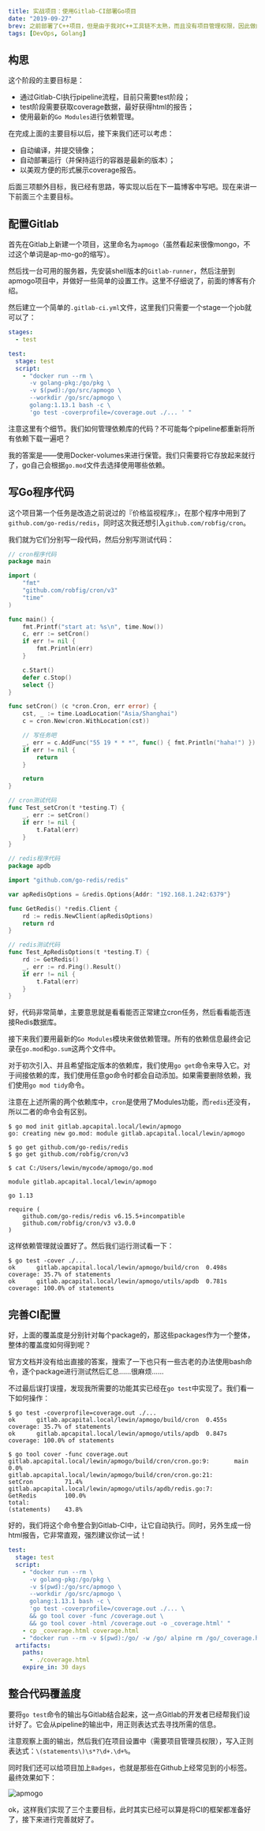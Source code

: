 ```yaml lw-blog-meta
title: 实战项目：使用Gitlab-CI部署Go项目
date: "2019-09-27"
brev: 之前部署了C++项目，但是由于我对C++工具链不太熟，而且没有项目管理权限，因此做的很保守。现在自己创立一个Go项目，再来看一下Gitlab-CI的用法。
tags: [DevOps, Golang]
```


## 构思

这个阶段的主要目标是：

- 通过Gitlab-CI执行pipeline流程，目前只需要test阶段；
- test阶段需要获取coverage数据，最好获得html的报告；
- 使用最新的`Go Modules`进行依赖管理。

在完成上面的主要目标以后，接下来我们还可以考虑：

- 自动编译，并提交镜像；
- 自动部署运行（并保持运行的容器是最新的版本）；
- 以美观方便的形式展示coverage报告。

后面三项额外目标，我已经有思路，等实现以后在下一篇博客中写吧。现在来讲一下前面三个主要目标。

## 配置Gitlab

首先在Gitlab上新建一个项目，这里命名为`apmogo`（虽然看起来很像mongo，不过这个单词是ap-mo-go的缩写）。

然后找一台可用的服务器，先安装shell版本的`Gitlab-runner`，然后注册到apmogo项目中，并做好一些简单的设置工作。这里不仔细说了，前面的博客有介绍。

然后建立一个简单的`.gitlab-ci.yml`文件，这里我们只需要一个stage一个job就可以了：

```yaml
stages:
  - test

test:
  stage: test
  script:
    - "docker run --rm \
      -v golang-pkg:/go/pkg \
      -v $(pwd):/go/src/apmogo \
      --workdir /go/src/apmogo \
      golang:1.13.1 bash -c \
      'go test -coverprofile=/coverage.out ./... ' "

```

注意这里有个细节。我们如何管理依赖库的代码？不可能每个pipeline都重新将所有依赖下载一遍吧？

我的答案是——使用Docker-volumes来进行保管。我们只需要将它存放起来就行了，go自己会根据`go.mod`文件去选择使用哪些依赖。

## 写Go程序代码

这个项目第一个任务是改造之前说过的『价格监视程序』，在那个程序中用到了`github.com/go-redis/redis`，同时这次我还想引入`github.com/robfig/cron`。

我们就为它们分别写一段代码，然后分别写测试代码：

```go
// cron程序代码
package main

import (
    "fmt"
    "github.com/robfig/cron/v3"
    "time"
)

func main() {
    fmt.Printf("start at: %s\n", time.Now())
    c, err := setCron()
    if err != nil {
        fmt.Println(err)
    }

    c.Start()
    defer c.Stop()
    select {}
}

func setCron() (c *cron.Cron, err error) {
    cst, _ := time.LoadLocation("Asia/Shanghai")
    c = cron.New(cron.WithLocation(cst))

    // 写任务吧
    _, err = c.AddFunc("55 19 * * *", func() { fmt.Println("haha!") })
    if err != nil {
        return
    }

    return
}
```

```go
// cron测试代码
func Test_setCron(t *testing.T) {
    _, err := setCron()
    if err != nil {
        t.Fatal(err)
    }
}
```

```go
// redis程序代码
package apdb

import "github.com/go-redis/redis"

var apRedisOptions = &redis.Options{Addr: "192.168.1.242:6379"}

func GetRedis() *redis.Client {
    rd := redis.NewClient(apRedisOptions)
    return rd
}
```

```go
// redis测试代码
func Test_ApRedisOptions(t *testing.T) {
    rd := GetRedis()
    _, err := rd.Ping().Result()
    if err != nil {
        t.Fatal(err)
    }
}
```

好，代码非常简单，主要意思就是看看能否正常建立cron任务，然后看看能否连接Redis数据库。

接下来我们要用最新的`Go Modules`模块来做依赖管理。所有的依赖信息最终会记录在`go.mod`和`go.sum`这两个文件中。

对于初次引入、并且希望指定版本的依赖库，我们使用`go get`命令来导入它。对于间接依赖的库，我们使用任意go命令时都会自动添加。如果需要删除依赖，我们使用`go mod tidy`命令。

注意在上述所需的两个依赖库中，`cron`是使用了Modules功能，而`redis`还没有，所以二者的命令会有区别。

```shell-session
$ go mod init gitlab.apcapital.local/lewin/apmogo
go: creating new go.mod: module gitlab.apcapital.local/lewin/apmogo

$ go get github.com/go-redis/redis
$ go get github.com/robfig/cron/v3

$ cat C:/Users/lewin/mycode/apmogo/go.mod

module gitlab.apcapital.local/lewin/apmogo

go 1.13

require (
    github.com/go-redis/redis v6.15.5+incompatible
    github.com/robfig/cron/v3 v3.0.0
)

```

这样依赖管理就设置好了。然后我们运行测试看一下：

```shell-session
$ go test -cover ./...
ok      gitlab.apcapital.local/lewin/apmogo/build/cron  0.498s  coverage: 35.7% of statements
ok      gitlab.apcapital.local/lewin/apmogo/utils/apdb  0.781s  coverage: 100.0% of statements
```

## 完善CI配置

好，上面的覆盖度是分别针对每个package的，那这些packages作为一个整体，整体的覆盖度如何得到呢？

官方文档并没有给出直接的答案，搜索了一下也只有一些古老的办法使用bash命令，逐个package进行测试然后汇总……很麻烦……

不过最后误打误撞，发现我所需要的功能其实已经在`go test`中实现了。我们看一下如何操作：

```shell-session
$ go test -coverprofile=coverage.out ./...
ok      gitlab.apcapital.local/lewin/apmogo/build/cron  0.455s  coverage: 35.7% of statements
ok      gitlab.apcapital.local/lewin/apmogo/utils/apdb  0.847s  coverage: 100.0% of statements

$ go tool cover -func coverage.out
gitlab.apcapital.local/lewin/apmogo/build/cron/cron.go:9:       main            0.0%
gitlab.apcapital.local/lewin/apmogo/build/cron/cron.go:21:      setCron         71.4%
gitlab.apcapital.local/lewin/apmogo/utils/apdb/redis.go:7:      GetRedis        100.0%
total:                                                          (statements)    43.8%

```

好的，我们将这个命令整合到Gitlab-CI中，让它自动执行。同时，另外生成一份html报告，它非常直观，强烈建议你试一试！

```yaml
test:
  stage: test
  script:
    - "docker run --rm \
      -v golang-pkg:/go/pkg \
      -v $(pwd):/go/src/apmogo \
      --workdir /go/src/apmogo \
      golang:1.13.1 bash -c \
      'go test -coverprofile=/coverage.out ./... \
      && go tool cover -func /coverage.out \
      && go tool cover -html /coverage.out -o _coverage.html' "
    - cp _coverage.html coverage.html
    - "docker run --rm -v $(pwd):/go/ -w /go/ alpine rm /go/_coverage.html"
  artifacts:
    paths:
      - ./coverage.html
    expire_in: 30 days
```

## 整合代码覆盖度

要将`go test`命令的输出与Gitlab结合起来，这一点Gitlab的开发者已经帮我们设计好了。它会从pipeline的输出中，用正则表达式去寻找所需的信息。

注意观察上面的输出，然后我们在项目设置中（需要项目管理员权限），写入正则表达式：`\(statements\)\s*?\d+.\d+%`。

同时我们还可以给项目加上`Badges`，也就是那些在Github上经常见到的小标签。最终效果如下：

![apmogo](../../../tech-blog-pic/2019/2019-09-27-apmogo.png)

ok，这样我们实现了三个主要目标，此时其实已经可以算是将CI的框架都准备好了，接下来进行完善就好了。
